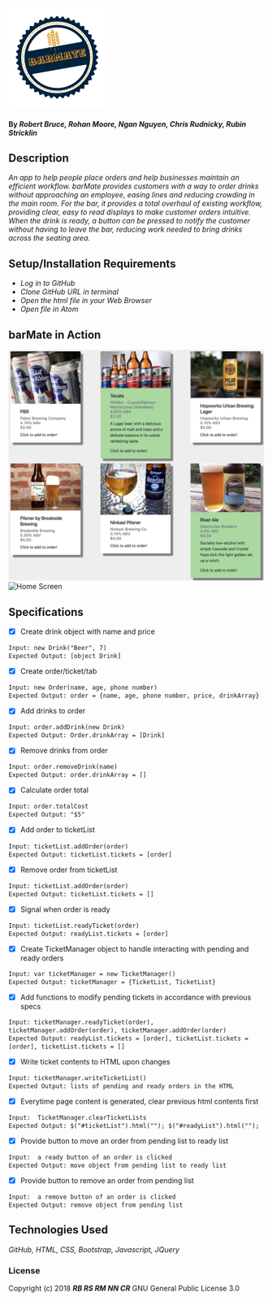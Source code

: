 ![barMate Logo](images/logo.png)


#### By _**Robert Bruce, Rohan Moore, Ngan Nguyen, Chris Rudnicky, Rubin Stricklin**_


## Description

_An app to help people place orders and help businesses maintain an efficient workflow.  barMate provides customers with a way to order drinks without approaching an employee, easing lines and reducing crowding in the main room.  For the bar, it provides a total overhaul of existing workflow, providing clear, easy to read displays to make customer orders intuitive.  When the drink is ready, a button can be pressed to notify the customer without having to leave the bar, reducing work needed to bring drinks across the seating area._

## Setup/Installation Requirements

* _Log in to GitHub_
* _Clone GitHub URL in terminal_
* _Open the html file in your Web Browser_
* _Open file in Atom_

## barMate in Action

![Customer Side](public/images/customer-screen.png)
![Home Screen](public/images/home-screen.png)


## Specifications

- [x] Create drink object with name and price
````
Input: new Drink("Beer", 7)
Expected Output: [object Drink]
````

- [x] Create order/ticket/tab
````
Input: new Order(name, age, phone number)
Expected Output: order = {name, age, phone number, price, drinkArray}
````

- [x] Add drinks to order
````
Input: order.addDrink(new Drink)
Expected Output: Order.drinkArray = [Drink]
````

- [x] Remove drinks from order
````
Input: order.removeDrink(name)
Expected Output: order.drinkArray = []
````

- [x] Calculate order total
````
Input: order.totalCost
Expected Output: "$5"
````

- [x] Add order to ticketList
````
Input: ticketList.addOrder(order)
Expected Output: ticketList.tickets = [order]
````

- [x] Remove order from ticketList
````
Input: ticketList.addOrder(order)
Expected Output: ticketList.tickets = []
````

- [x] Signal when order is ready
````
Input: ticketList.readyTicket(order)
Expected Output: readyList.tickets = [order]
````

- [x] Create TicketManager object to handle interacting with pending and ready orders
````
Input: var ticketManager = new TicketManager()
Expected Output: ticketManager = {TicketList, TicketList}
````

- [x] Add functions to modify pending tickets in accordance with previous specs
````
Input: ticketManager.readyTicket(order), ticketManager.addOrder(order), ticketManager.addOrder(order)
Expected Output: readyList.tickets = [order], ticketList.tickets = [order], ticketList.tickets = []
````

- [x] Write ticket contents to HTML upon changes
````
Input: ticketManager.writeTicketList()
Expected Output: lists of pending and ready orders in the HTML
````

- [x] Everytime page content is generated, clear previous html contents first
````
Input:  TicketManager.clearTicketLists
Expected Output: $("#ticketList").html(""); $("#readyList").html("");
````

- [x] Provide button to move an order from pending list to ready list
````
Input:  a ready button of an order is clicked
Expected Output: move object from pending list to ready list
````


- [x] Provide button to remove an order from pending list
````
Input:  a remove button of an order is clicked
Expected Output: remove object from pending list  
````

## Technologies Used
_GitHub, HTML, CSS, Bootstrap, Javascript, JQuery_

### License

Copyright (c) 2018 **_RB RS RM NN CR_** GNU General Public License 3.0
